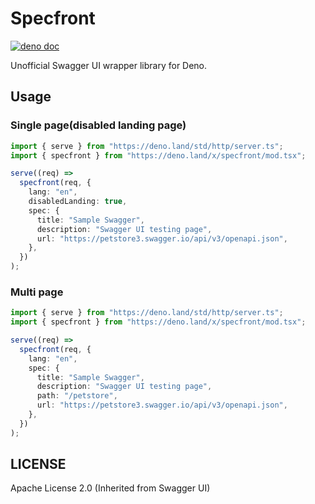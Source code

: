 # Specfront
[![deno doc](https://doc.deno.land/badge.svg)](https://doc.deno.land/https/deno.land/x/specfront/mod.tsx)

Unofficial Swagger UI wrapper library for Deno.

## Usage
### Single page(disabled landing page)
``` typescript
import { serve } from "https://deno.land/std/http/server.ts";
import { specfront } from "https://deno.land/x/specfront/mod.tsx";

serve((req) =>
  specfront(req, {
    lang: "en",
    disabledLanding: true,
    spec: {
      title: "Sample Swagger",
      description: "Swagger UI testing page",
      url: "https://petstore3.swagger.io/api/v3/openapi.json",
    },
  })
);
```

### Multi page
``` typescript
import { serve } from "https://deno.land/std/http/server.ts";
import { specfront } from "https://deno.land/x/specfront/mod.tsx";

serve((req) =>
  specfront(req, {
    lang: "en",
    spec: {
      title: "Sample Swagger",
      description: "Swagger UI testing page",
      path: "/petstore",
      url: "https://petstore3.swagger.io/api/v3/openapi.json",
    },
  })
);
```

## LICENSE
Apache License 2.0 (Inherited from Swagger UI)

